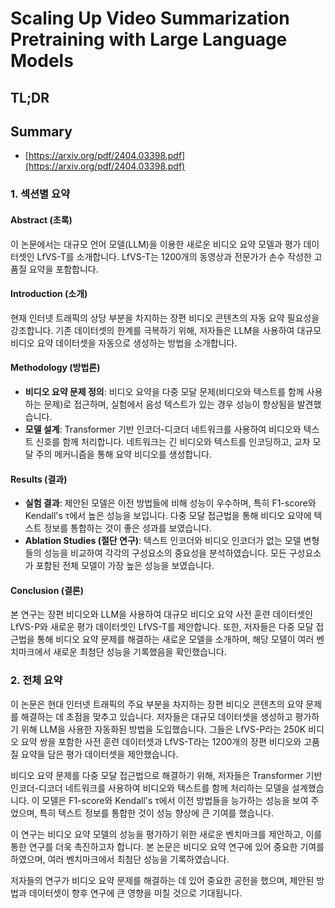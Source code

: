# Scaling Up Video Summarization Pretraining with Large Language Models
## TL;DR
## Summary
- [https://arxiv.org/pdf/2404.03398.pdf](https://arxiv.org/pdf/2404.03398.pdf)

### 1. 섹션별 요약

#### Abstract (초록)
이 논문에서는 대규모 언어 모델(LLM)을 이용한 새로운 비디오 요약 모델과 평가 데이터셋인 LfVS-T를 소개합니다. LfVS-T는 1200개의 동영상과 전문가가 손수 작성한 고품질 요약을 포함합니다.

#### Introduction (소개)
현재 인터넷 트래픽의 상당 부분을 차지하는 장편 비디오 콘텐츠의 자동 요약 필요성을 강조합니다. 기존 데이터셋의 한계를 극복하기 위해, 저자들은 LLM을 사용하여 대규모 비디오 요약 데이터셋을 자동으로 생성하는 방법을 소개합니다.

#### Methodology (방법론)
- **비디오 요약 문제 정의**: 비디오 요약을 다중 모달 문제(비디오와 텍스트를 함께 사용하는 문제)로 접근하며, 실험에서 음성 텍스트가 있는 경우 성능이 향상됨을 발견했습니다.
- **모델 설계**: Transformer 기반 인코더-디코더 네트워크를 사용하여 비디오와 텍스트 신호를 함께 처리합니다. 네트워크는 긴 비디오와 텍스트를 인코딩하고, 교차 모달 주의 메커니즘을 통해 요약 비디오를 생성합니다.

#### Results (결과)
- **실험 결과**: 제안된 모델은 이전 방법들에 비해 성능이 우수하며, 특히 F1-score와 Kendall's τ에서 높은 성능을 보입니다. 다중 모달 접근법을 통해 비디오 요약에 텍스트 정보를 통합하는 것이 좋은 성과를 보였습니다.
- **Ablation Studies (절단 연구)**: 텍스트 인코더와 비디오 인코더가 없는 모델 변형들의 성능을 비교하여 각각의 구성요소의 중요성을 분석하였습니다. 모든 구성요소가 포함된 전체 모델이 가장 높은 성능을 보였습니다.

#### Conclusion (결론)
본 연구는 장편 비디오와 LLM을 사용하여 대규모 비디오 요약 사전 훈련 데이터셋인 LfVS-P와 새로운 평가 데이터셋인 LfVS-T를 제안합니다. 또한, 저자들은 다중 모달 접근법을 통해 비디오 요약 문제를 해결하는 새로운 모델을 소개하며, 해당 모델이 여러 벤치마크에서 새로운 최첨단 성능을 기록했음을 확인했습니다.

### 2. 전체 요약

이 논문은 현대 인터넷 트래픽의 주요 부분을 차지하는 장편 비디오 콘텐츠의 요약 문제를 해결하는 데 초점을 맞추고 있습니다. 저자들은 대규모 데이터셋을 생성하고 평가하기 위해 LLM을 사용한 자동화된 방법을 도입했습니다. 그들은 LfVS-P라는 250K 비디오 요약 쌍을 포함한 사전 훈련 데이터셋과 LfVS-T라는 1200개의 장편 비디오와 고품질 요약을 담은 평가 데이터셋을 제안했습니다.

비디오 요약 문제를 다중 모달 접근법으로 해결하기 위해, 저자들은 Transformer 기반 인코더-디코더 네트워크를 사용하여 비디오와 텍스트를 함께 처리하는 모델을 설계했습니다. 이 모델은 F1-score와 Kendall's τ에서 이전 방법들을 능가하는 성능을 보여 주었으며, 특히 텍스트 정보를 통합한 것이 성능 향상에 큰 기여를 했습니다.

이 연구는 비디오 요약 모델의 성능을 평가하기 위한 새로운 벤치마크를 제안하고, 이를 통한 연구를 더욱 촉진하고자 합니다. 본 논문은 비디오 요약 연구에 있어 중요한 기여를 하였으며, 여러 벤치마크에서 최첨단 성능을 기록하였습니다.

저자들의 연구가 비디오 요약 문제를 해결하는 데 있어 중요한 공헌을 했으며, 제안된 방법과 데이터셋이 향후 연구에 큰 영향을 미칠 것으로 기대됩니다.